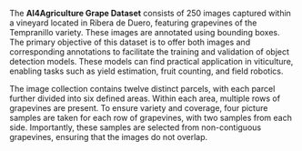 The **AI4Agriculture Grape Dataset** consists of 250 images captured within a vineyard located in Ribera de Duero, featuring grapevines of the Tempranillo variety. These images are annotated using bounding boxes. The primary objective of this dataset is to offer both images and corresponding annotations to facilitate the training and validation of object detection models. These models can find practical application in viticulture, enabling tasks such as yield estimation, fruit counting, and field robotics.

The image collection contains twelve distinct parcels, with each parcel further divided into six defined areas. Within each area, multiple rows of grapevines are present. To ensure variety and coverage, four picture samples are taken for each row of grapevines, with two samples from each side. Importantly, these samples are selected from non-contiguous grapevines, ensuring that the images do not overlap.